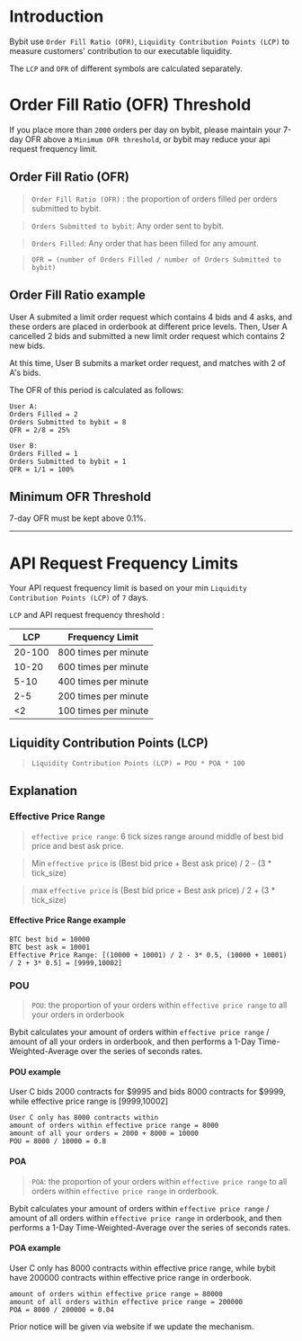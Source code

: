 # Introduction
Bybit use `Order Fill Ratio (OFR)`, `Liquidity Contribution Points (LCP)` to measure customers' contribution to our executable liquidity. 


The `LCP` and `OFR` of different symbols are calculated separately.

# Order Fill Ratio (OFR) Threshold
If you place more than `2000` orders per day on bybit, please maintain your 7-day OFR above a `Minimum OFR threshold`, or bybit may reduce your api request frequency limit.

## Order Fill Ratio (OFR) 
> `Order Fill Ratio (OFR)` : the proportion of orders filled per orders submitted to bybit.

> `Orders Submitted to bybit`: Any order sent to bybit.

> `Orders Filled`: Any order that has been filled for any amount.

> `OFR = (number of Orders Filled / number of Orders Submitted to bybit)`

## Order Fill Ratio example
User A submited a limit order request which contains 4 bids and 4 asks, and these orders are placed in orderbook at different price levels. Then, User A cancelled 2 bids and submitted a new limit order request which contains 2 new bids.

At this time, User B submits a market order request, and matches with 2 of A's bids.

The OFR of this period is calculated as follows:



```
User A:
Orders Filled = 2
Orders Submitted to bybit = 8
QFR = 2/8 = 25%
```

```
User B:
Orders Filled = 1
Orders Submitted to bybit = 1
QFR = 1/1 = 100%
```

## Minimum OFR Threshold
7-day OFR must be kept above 0.1%.



---


# API Request Frequency Limits

Your API request frequency limit is based on your min `Liquidity Contribution Points (LCP)` of `7` days.


`LCP` and API request frequency threshold :

|  LCP     | Frequency Limit |
|  ----    | ----  |
| 20-100  | 800 times per minute |
| 10-20   | 600 times per minute |
| 5-10    | 400 times per minute |
| 2-5     | 200 times per minute |
| <2      | 100 times per minute |

## Liquidity Contribution Points (LCP)

> `Liquidity Contribution Points (LCP) = POU * POA * 100`

## Explanation
### Effective Price Range

> `effective price range`: 6 tick sizes range around middle of best bid price and best ask price. 

> Min `effective price` is  (Best bid price + Best ask price) / 2 - (3 * tick_size)

> max `effective price` is  (Best bid price + Best ask price) / 2 + (3 * tick_size)

#### Effective Price Range example
```
BTC best bid = 10000
BTC best ask = 10001
Effective Price Range: [(10000 + 10001) / 2 - 3* 0.5, (10000 + 10001) / 2 + 3* 0.5] = [9999,10002]
```


### POU
> `POU`: the proportion of your orders within `effective price range` to all your orders in orderbook

Bybit calculates your amount of orders within `effective price range` / amount of all your orders in orderbook, and then performs a 1-Day Time-Weighted-Average over the series of seconds rates.

#### POU example
User C bids 2000 contracts for $9995 and bids 8000 contracts for $9999, while effective price range is [9999,10002]

```
User C only has 8000 contracts within 
amount of orders within effective price range = 8000
amount of all your orders = 2000 + 8000 = 10000
POU = 8000 / 10000 = 0.8
```



#### POA
> `POA`: the proportion of your orders within `effective price range` to all orders within `effective price range` in orderbook. 

Bybit calculates your amount of orders within `effective price range` / amount of all orders within `effective price range` in orderbook, and then performs a 1-Day Time-Weighted-Average over the series of seconds rates.

#### POA example
User C only has 8000 contracts within effective price range, while bybit have 200000 contracts within effective price range in orderbook.

```
amount of orders within effective price range = 80000
amount of all orders within effective price range = 200000
POA = 8000 / 200000 = 0.04
```


Prior notice will be given via website if we update the mechanism.

